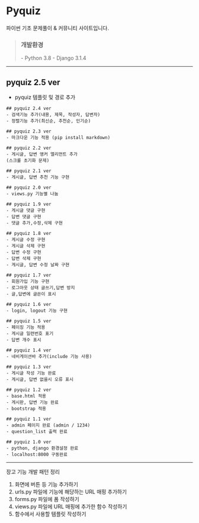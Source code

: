 # Pyquiz

파이썬 기초 문제풀이 & 커뮤니티 사이트입니다.
> <h3>개발환경</h3>
>- Python 3.8
>- Django 3.1.4
---
## pyquiz 2.5 ver
- pyquiz 템플릿 및 경로 추가
```
## pyquiz 2.4 ver
- 검색기능 추가(내용, 제목, 작성자, 답변자)
- 정렬기능 추가(최신순, 추천순, 인기순)
```
```
## pyquiz 2.3 ver
- 마크다운 기능 적용 (pip install markdown)
```
```
## pyquiz 2.2 ver
- 게시글, 답변 앵커 엘리먼트 추가
(스크롤 초기화 문제)
```
```
## pyquiz 2.1 ver
- 게시글, 답변 추천 기능 구현
```
```
## pyquiz 2.0 ver
- views.py 기능별 나눔
```
```
## pyquiz 1.9 ver
- 게시글 댓글 구현
- 답변 댓글 구현
- 댓글 추가,수정,삭제 구현
```
```
## pyquiz 1.8 ver
- 게시글 수정 구현
- 게시글 삭제 구현
- 답변 수정 구현
- 답변 삭제 구현
- 게시글, 답변 수정 날짜 구현
```
```
## pyquiz 1.7 ver
- 회원가입 기능 구현
- 로그아웃 상태 글쓰기,답변 방지
- 글,답변에 글쓴이 표시
```
```
## pyquiz 1.6 ver
- login, logout 기능 구현
```
```
## pyquiz 1.5 ver
- 페이징 기능 적용
- 게시글 일련번호 표기
- 답변 개수 표시
```
```
## pyquiz 1.4 ver
- 네비게이션바 추가(include 기능 사용)
```
```
## pyquiz 1.3 ver
- 게시글 작성 기능 완료
- 게시글, 답변 없을시 오류 표시
```
```
## pyquiz 1.2 ver
- base.html 적용
- 게시판, 답변 기능 완료
- bootstrap 적용
```
```
## pyquiz 1.1 ver
- admin 페이지 완료 (admin / 1234)
- question_list 출력 완료
```
```
## pyquiz 1.0 ver
- python, django 환경설정 완료
- localhost:8000 구동완료
```

---
장고 기능 개발 패턴 정리

1. 화면에 버튼 등 기능 추가하기
2. urls.py 파일에 기능에 해당하는 URL 매핑 추가하기
3. forms.py 파일에 폼 작성하기
4. views.py 파일에 URL 매핑에 추가한 함수 작성하기
5. 함수에서 사용할 템플릿 작성하기